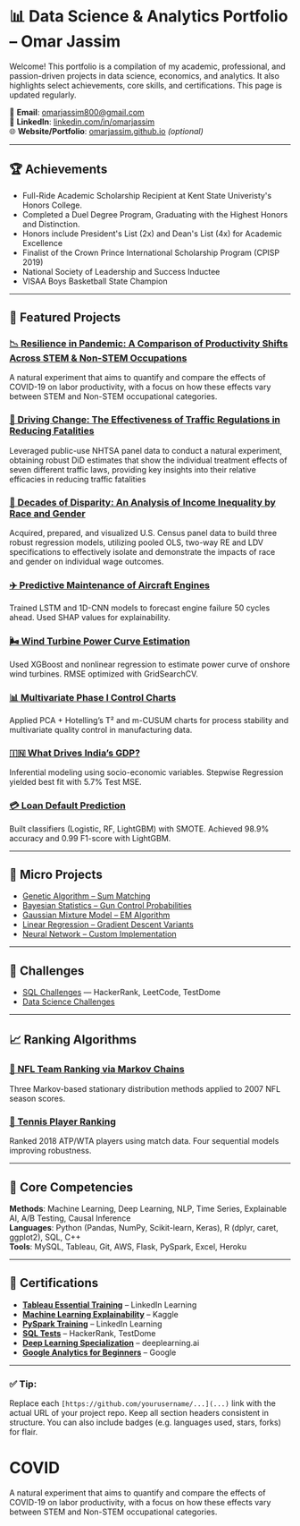 # 📊 Data Science & Analytics Portfolio – Omar Jassim

Welcome! This portfolio is a compilation of my academic, professional, and passion-driven projects in data science, economics, and analytics. It also highlights select achievements, core skills, and certifications. This page is updated regularly.

📧 **Email**: [omarjassim800@gmail.com](mailto:omarjassim800@gmail.com)  
🔗 **LinkedIn**: [linkedin.com/in/omarjassim](https://linkedin.com/in/omarjassim)  
🌐 **Website/Portfolio**: [omarjassim.github.io](https://omarjassim.github.io) *(optional)*  

---

## 🏆 Achievements

- Full-Ride Academic Scholarship Recipient at Kent State Univeristy's Honors College.
- Completed a Duel Degree Program, Graduating with the Highest Honors and Distinction.
- Honors include President's List (2x) and Dean's List (4x) for Academic Excellence
- Finalist of the Crown Prince International Scholarship Program (CPISP 2019)
- National Society of Leadership and Success Inductee
- VISAA Boys Basketball State Champion

---

## 📁 Featured Projects

### [📉 Resilience in Pandemic: A Comparison of Productivity Shifts Across STEM & Non-STEM Occupations](https://github.com/yourusername/customer-churn-project)
A natural experiment that aims to quantify and compare the effects of COVID-19 on labor productivity, with a focus on how these effects vary between STEM and Non-STEM occupational categories.

### [🛒 Driving Change: The Effectiveness of Traffic Regulations in Reducing Fatalities](https://github.com/yourusername/instacart-basket-analysis)
Leveraged public-use NHTSA panel data to conduct a natural experiment, obtaining robust DiD estimates that show the individual treatment effects of seven different traffic laws, providing key insights into their relative efficacies in reducing traffic fatalities

### [📰 Decades of Disparity: An Analysis of Income Inequality by Race and Gender](https://github.com/yourusername/news-recommender)
Acquired, prepared, and visualized U.S. Census panel data to build three robust regression models, utilizing pooled OLS, two-way RE and LDV specifications to effectively isolate and demonstrate the impacts of race and gender on individual wage outcomes. 

### [✈️ Predictive Maintenance of Aircraft Engines](https://github.com/yourusername/aircraft-engine-prediction)
Trained LSTM and 1D-CNN models to forecast engine failure 50 cycles ahead. Used SHAP values for explainability.

### [🌬️ Wind Turbine Power Curve Estimation](https://github.com/yourusername/wind-turbine-regression)
Used XGBoost and nonlinear regression to estimate power curve of onshore wind turbines. RMSE optimized with GridSearchCV.

### [📊 Multivariate Phase I Control Charts](https://github.com/yourusername/phase1-control-analysis)
Applied PCA + Hotelling’s T² and m-CUSUM charts for process stability and multivariate quality control in manufacturing data.

### [🇮🇳 What Drives India’s GDP?](https://github.com/yourusername/india-gdp-model)
Inferential modeling using socio-economic variables. Stepwise Regression yielded best fit with 5.7% Test MSE.

### [💳 Loan Default Prediction](https://github.com/yourusername/loan-default-lightgbm)
Built classifiers (Logistic, RF, LightGBM) with SMOTE. Achieved 98.9% accuracy and 0.99 F1-score with LightGBM.

---

## 🔬 Micro Projects

- [Genetic Algorithm – Sum Matching](https://github.com/yourusername/genetic-algorithm-sum)
- [Bayesian Statistics – Gun Control Probabilities](https://github.com/yourusername/bayesian-gun-example)
- [Gaussian Mixture Model – EM Algorithm](https://github.com/yourusername/gmm-em-1d)
- [Linear Regression – Gradient Descent Variants](https://github.com/yourusername/linear-regression-methods)
- [Neural Network – Custom Implementation](https://github.com/yourusername/simple-neural-net)

---

## 🧠 Challenges

- [SQL Challenges](https://github.com/yourusername/sql-challenges) — HackerRank, LeetCode, TestDome
- [Data Science Challenges](https://github.com/yourusername/data-science-challenges)

---

## 📈 Ranking Algorithms

### [🏈 NFL Team Ranking via Markov Chains](https://github.com/yourusername/nfl-markov-ranking)
Three Markov-based stationary distribution methods applied to 2007 NFL season scores.

### [🎾 Tennis Player Ranking](https://github.com/yourusername/tennis-player-ranking)
Ranked 2018 ATP/WTA players using match data. Four sequential models improving robustness.

---

## 🧰 Core Competencies

**Methods**: Machine Learning, Deep Learning, NLP, Time Series, Explainable AI, A/B Testing, Causal Inference  
**Languages**: Python (Pandas, NumPy, Scikit-learn, Keras), R (dplyr, caret, ggplot2), SQL, C++  
**Tools**: MySQL, Tableau, Git, AWS, Flask, PySpark, Excel, Heroku  

---

## 📜 Certifications

- **[Tableau Essential Training](https://www.linkedin.com/learning/)** – LinkedIn Learning  
- **[Machine Learning Explainability](https://www.kaggle.com/learn/interpretable-machine-learning)** – Kaggle  
- **[PySpark Training](https://www.linkedin.com/learning/)** – LinkedIn Learning  
- **[SQL Tests](https://www.hackerrank.com/)** – HackerRank, TestDome  
- **[Deep Learning Specialization](https://www.coursera.org/specializations/deep-learning)** – deeplearning.ai  
- **[Google Analytics for Beginners](https://analytics.google.com/analytics/academy/)** – Google

---

### ✅ Tip:
Replace each `[https://github.com/yourusername/...](...)` link with the actual URL of your project repo. Keep all section headers consistent in structure. You can also include badges (e.g. languages used, stars, forks) for flair.
# COVID
A natural experiment that aims to quantify and compare the effects of COVID-19 on labor productivity, with a focus on how these effects vary between STEM and Non-STEM occupational categories.
